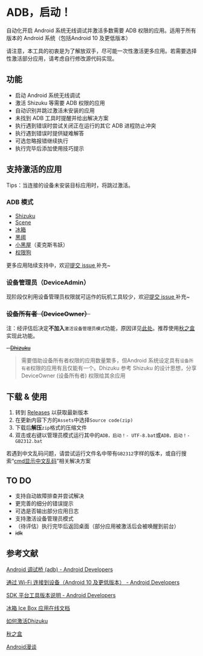 # ADB，启动！

自动化开启 Android 系统无线调试并激活多数需要 ADB 权限的应用。适用于所有版本的 Android 系统（包括Android 10 及更低版本）

请注意，本工具的初衷是为了解放双手，尽可能一次性激活更多应用。若需要选择性激活部分应用，请考虑自行修改源代码实现。

## 功能

- 启动 Android 系统无线调试
- 激活 Shizuku 等需要 ADB 权限的应用
- 自动识别并跳过激活未安装的应用
- 未找到 ADB 工具时提醒并给出解决方案
- 执行遇到错误时尝试关闭正在运行的其它 ADB 进程防止冲突
- 执行遇到错误时提供疑难解答
- 可选忽略报错继续执行
- 执行完毕后添加使用技巧提示

## 支持激活的应用

Tips：当连接的设备未安装目标应用时，将跳过激活。

### ADB 模式

- [Shizuku](https://shizuku.rikka.app/)
- [Scene](http://vtools.omarea.com/#/)
- [冰箱](https://www.coolapk.com/apk/com.catchingnow.icebox)
- [黑阈](https://brevent.jianyv.com/)
- [小黑屋](https://stopapp.https.gs/)（麦克斯韦妖）
- [权限狗](https://www.baidu.com/s?wd=%E6%9D%83%E9%99%90%E7%8B%97)

更多应用陆续支持中，欢迎[提交 issue ](https://github.com/Hakuin123/ADB-Launcher/issues/new/choose)补充~

### 设备管理员（DeviceAdmin）

现阶段仅利用设备管理员权限就可运作的玩机工具较少，欢迎[提交 issue ](https://github.com/Hakuin123/ADB-Launcher/issues/new/choose)补充~

### ~~设备所有者（DeviceOwner）~~

注：经评估后决定**不加入**`激活设备管理员模式`功能，原因详见[此处](https://github.com/Hakuin123/ADB-Launcher/issues/1)。推荐使用[秋之盒](https://atmb.top/guide/basic/dpm/)实现此功能。

~~- [Dhizuku](https://github.com/iamr0s/Dhizuku)~~

> 需要借助设备所有者权限的应用数量繁多，但Android 系统设定具有`设备所有者`权限的应用有且仅能有一个。Dhizuku 参考 Shizuku 的设计思想，分享 DeviceOwner (设备所有者) 权限给其余应用

## 下载 & 使用
1. 转到 [Releases](https://github.com/Hakuin123/ADB-Launcher/releases/latest) 以获取最新版本
1. 在更新内容下方的`Assets`中选择`Source code(zip)`
2. 下载后**解压**`zip`格式的压缩文件
3. 双击或右键以管理员模式运行其中的`ADB，启动！- UTF-8.bat`或`ADB，启动！- GB2312.bat`

若遇到中文乱码问题，请尝试运行文件名中带有`GB2312`字样的版本，或自行搜索“[cmd显示中文乱码](https://tools.miku.ac/o/search_help/?q=Z2l0aHViIGNtZOaYvuekuuS4reaWh-S5seeggQ)”相关解决方案

## TO DO

* 支持自动故障排查并尝试解决
* 更完善的细分的错误提示
* 可选是否输出部分应用日志
* 支持激活设备管理员模式
* （待评估）执行完毕后返回桌面（部分应用被激活后会被唤醒到前台）
* ~~idk~~


## 参考文献

[Android 调试桥 (adb) - Android Developers](https://developer.android.google.cn/studio/command-line/adb)

[通过 Wi-Fi 连接到设备（Android 10 及更低版本） - Android Developers](https://developer.android.google.cn/studio/command-line/adb?hl=zh-cn#wireless)

[SDK 平台工具版本说明 - Android Developers](https://developer.android.google.cn/studio/releases/platform-tools?hl=zh-cn)

[冰箱 Ice Box 应用在线文档](https://iceboxdoc.catchingnow.cn/)

[如何激活Dhizuku](https://github.com/iamr0s/Dhizuku/discussions/16)

[秋之盒](https://atmb.top/)

[Android漫谈](https://atmb.top/guide/advanced/something_about_android/)